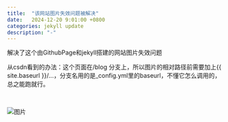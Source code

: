 ```yaml
---
title:  "该网站图片失效问题被解决"
date:   2024-12-20 9:01:00 +0800
categories: jekyll update
description: "-"
---
```


解决了这个由GithubPage和jekyll搭建的网站图片失效问题
<br/>

从csdn看到的办法：这个页面在/blog 分支上，所以图片的相对路径前需要加上{{ site.baseurl }}/...，分支名用的是_config.yml里的baseurl，不懂它怎么调用的，总之能跑就行。

<br/>

![图片]({{site.baseurl}}/assets/img/2024122001.png)